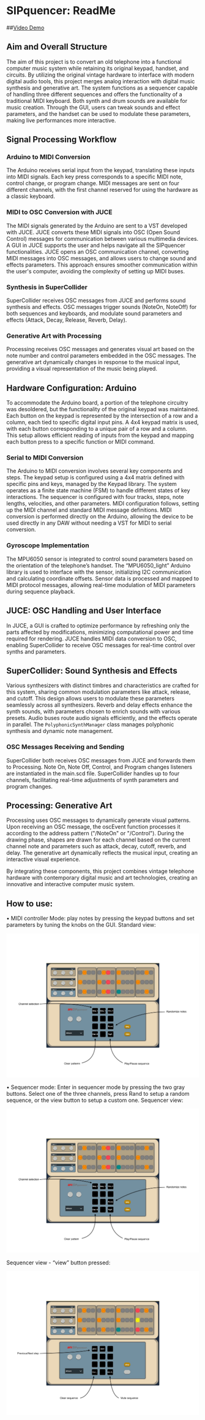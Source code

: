 # SIPquencer: ReadMe

##[Video Demo](https://youtu.be/siliA0u4QeY) 

## Aim and Overall Structure

The aim of this project is to convert an old telephone into a functional computer music system while retaining its original keypad, handset, and circuits. By utilizing the original vintage hardware to interface with modern digital audio tools, this project merges analog interaction with digital music synthesis and generative art. The system functions as a sequencer capable of handling three different sequences and offers the functionality of a traditional MIDI keyboard. Both synth and drum sounds are available for music creation. Through the GUI, users can tweak sounds and effect parameters, and the handset can be used to modulate these parameters, making live performances more interactive.

## Signal Processing Workflow

### Arduino to MIDI Conversion

The Arduino receives serial input from the keypad, translating these inputs into MIDI signals. Each key press corresponds to a specific MIDI note, control change, or program change. MIDI messages are sent on four different channels, with the first channel reserved for using the hardware as a classic keyboard.

### MIDI to OSC Conversion with JUCE

The MIDI signals generated by the Arduino are sent to a VST developed with JUCE. JUCE converts these MIDI signals into OSC (Open Sound Control) messages for communication between various multimedia devices. A GUI in JUCE supports the user and helps navigate all the SIPquencer functionalities. JUCE opens an OSC communication channel, converting MIDI messages into OSC messages, and allows users to change sound and effects parameters. This approach ensures smoother communication within the user's computer, avoiding the complexity of setting up MIDI buses.

### Synthesis in SuperCollider

SuperCollider receives OSC messages from JUCE and performs sound synthesis and effects. OSC messages trigger sounds (NoteOn, NoteOff) for both sequences and keyboards, and modulate sound parameters and effects (Attack, Decay, Release, Reverb, Delay).

### Generative Art with Processing

Processing receives OSC messages and generates visual art based on the note number and control parameters embedded in the OSC messages. The generative art dynamically changes in response to the musical input, providing a visual representation of the music being played.

## Hardware Configuration: Arduino

To accommodate the Arduino board, a portion of the telephone circuitry was desoldered, but the functionality of the original keypad was maintained. Each button on the keypad is represented by the intersection of a row and a column, each tied to specific digital input pins. A 4x4 keypad matrix is used, with each button corresponding to a unique pair of a row and a column. This setup allows efficient reading of inputs from the keypad and mapping each button press to a specific function or MIDI command.

### Serial to MIDI Conversion

The Arduino to MIDI conversion involves several key components and steps. The keypad setup is configured using a 4x4 matrix defined with specific pins and keys, managed by the Keypad library. The system operates as a finite state machine (FSM) to handle different states of key interactions. The sequencer is configured with four tracks, steps, note lengths, velocities, and other parameters. MIDI configuration follows, setting up the MIDI channel and standard MIDI message definitions. MIDI conversion is performed directly on the Arduino, allowing the device to be used directly in any DAW without needing a VST for MIDI to serial conversion.

### Gyroscope Implementation

The MPU6050 sensor is integrated to control sound parameters based on the orientation of the telephone’s handset. The “MPU6050_light” Arduino library is used to interface with the sensor, initializing I2C communication and calculating coordinate offsets. Sensor data is processed and mapped to MIDI protocol messages, allowing real-time modulation of MIDI parameters during sequence playback.

## JUCE: OSC Handling and User Interface

In JUCE, a GUI is crafted to optimize performance by refreshing only the parts affected by modifications, minimizing computational power and time required for rendering. JUCE handles MIDI data conversion to OSC, enabling SuperCollider to receive OSC messages for real-time control over synths and parameters.

## SuperCollider: Sound Synthesis and Effects

Various synthesizers with distinct timbres and characteristics are crafted for this system, sharing common modulation parameters like attack, release, and cutoff. This design allows users to modulate these parameters seamlessly across all synthesizers. Reverb and delay effects enhance the synth sounds, with parameters chosen to enrich sounds with various presets. Audio buses route audio signals efficiently, and the effects operate in parallel. The `PolyphonicSynthManager` class manages polyphonic synthesis and dynamic note management.

### OSC Messages Receiving and Sending

SuperCollider both receives OSC messages from JUCE and forwards them to Processing. Note On, Note Off, Control, and Program changes listeners are instantiated in the main.scd file. SuperCollider handles up to four channels, facilitating real-time adjustments of synth parameters and program changes.

## Processing: Generative Art

Processing uses OSC messages to dynamically generate visual patterns. Upon receiving an OSC message, the oscEvent function processes it according to the address pattern ("/NoteOn" or "/Control"). During the drawing phase, shapes are drawn for each channel based on the current channel note and parameters such as attack, decay, cutoff, reverb, and delay. The generative art dynamically reflects the musical input, creating an interactive visual experience.

By integrating these components, this project combines vintage telephone hardware with contemporary digital music and art technologies, creating an innovative and interactive computer music system.



## How to use:

• MIDI controller Mode: play notes by pressing the keypad buttons and set
parameters by tuning the knobs on the GUI.
Standard view:

<img src="Resources/screen1.jpg">
 
 • Sequencer mode: Enter in sequencer mode by pressing the two gray buttons. Select one of the three channels, press Rand to setup a random sequence, or the
view button to setup a custom one.
Sequencer view:

<img src="Resources/screen2.jpg">
 
Sequencer view - “view” button pressed:

<img src="Resources/screen3.jpg">
 
